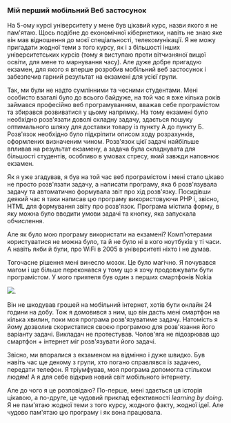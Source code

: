 
### Мій перший мобільний Веб застосунок

На 5-ому курсі університету у мене був цікавий курс, назви якого я не пам'ятаю. Щось подібне до економічної кібернетики, навіть не знаю яке він мав відношення до моєї спеціальності, телекомунікації. Я не можу пригадати жодної теми з того курсу, як і з більшості інших університетських курсів (тому я виступаю проти вітчизняної вищої освіти, для мене то марнування часу). Але дуже добре пригадую екзамен, для якого я вперше розробив мобільний веб застосунок і забезпечив гарний результат на екзамені для усієї групи.


Так, ми були не надто сумлінними та чесними студентами. Мені особисто взагалі було до всього байдуже, на той час я вже кілька років займався професійно веб програмуванням, вважав себе програмістом та збирався розвиватися у цьому напрямку. На тому екзамені було необхідно розв'язати доволі складну задачу, здається пошуку оптимального шляху для доставки товару із пункту А до пункту Б. Розв'язок необхідно було підкріпити описом ходу розрахунків, оформлених визначеним чином. Розв'язок цієї задачі найбільше впливав на результат екзамену, а задача була складнувата для більшості студентів, особливо в умовах стресу, який завжди наповнює екзамен.

Як я уже згадував, я був на той час веб програмістом і мені стало цікаво не просто розв'язати задачу, а написати програму, яка б розв'язувала задачу та автоматично формувала звіт про хід розв'язку. Посидівши деякий час я таки написав цю програму використовуючи PHP і, звісно, HTML для формування звіту про розв'язок. Програма містила форму, в яку можна було вводити умови задачі та кнопку, яка запускала обчислення.

Але як було мою програму використати на екзамені? Комп'ютерами користуватися не можна було, та й не було ні в кого ноутбуків у ті часи. А навіть якби й були, про WiFi в 2005 в університеті ніхто і не думав.

Тогочасне рішення мені винесло мозок. Це було магічно. Я почувався магом і ще більше переконався у тому що я хочу продовжувати бути програмістом. У мого приятеля був один з перших смартфонів Nokia

![](http://www.ixbt.com/mobile/images/nokia/7650/7650.jpg). 

Він не шкодував грошей на мобільний інтернет, хотів бути онлайн 24 години на добу. Тож я домовився з ним, що він дасть мені смартфон на кілька хвилин, поки моя програма розв'язуватиме задачу. Натомість я йому дозволив скористатися своєю програмою для розв'язання його варіанту задачі. Викладач не протестував. Чолов'яга не підозрював що смартфон + інтернет міг розв'язувати його задачі.

Звісно, ми впоралися з екзаменом на відмінно і дуже швидко. Був навіть час ще декому з групи, хто погано справлявся із задачею, передати телефон. Я тріумфував, моя програма допомогла стільком людям! А я для себе відкрив новий світ мобільного інтернету.

Але до чого я це розповідаю? По-перше, мені здається ця історія цікавою, а по-друге, це чудовий приклад ефективності *learning by doing*. Я не пам'ятаю жодної теми з того курсу, жодного факту, жодної ідеї. Але чудово пам'ятаю цю програму і як вона працювала.

